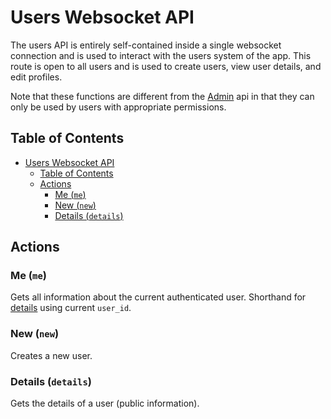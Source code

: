 # Users Websocket API 

The users API is entirely self-contained inside a single websocket connection and is used to interact with the users 
system of the app. This route is open to all users and is used to create users, view user details, and edit profiles.

Note that these functions are different from the [Admin](./Admin.md) api in that they can only be used by users with 
appropriate permissions.

## Table of Contents

<!-- TOC -->
* [Users Websocket API](#users-websocket-api-)
  * [Table of Contents](#table-of-contents)
  * [Actions](#actions)
    * [Me (`me`)](#me-me-)
    * [New (`new`)](#new-new)
    * [Details (`details`)](#details-details)
<!-- TOC -->

## Actions

### Me (`me`) 

Gets all information about the current authenticated user. Shorthand for [details](#details-details) using current
`user_id`.

### New (`new`)

Creates a new user.

### Details (`details`)

Gets the details of a user (public information).